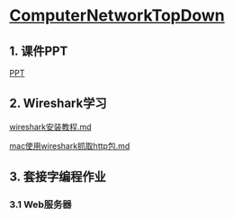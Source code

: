 # [ComputerNetworkTopDown](https://media.pearsoncmg.com/ph/esm/ecs_kurose_compnetwork_8/cw/)

## 1. 课件PPT

[PPT](https://github.com/niu0217/ComputerNetworkTopDown/tree/main/sources/powerpoints)

## 2. Wireshark学习

[wireshark安装教程.md](https://github.com/niu0217/ComputerNetworkTopDown/blob/main/wireshark学习/wireshark安装教程.md)

[mac使用wireshark抓取http包.md](https://github.com/niu0217/ComputerNetworkTopDown/blob/main/wireshark学习/mac使用wireshark抓取http包.md)

## 3. 套接字编程作业

### 3.1 Web服务器

